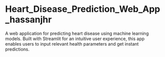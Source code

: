 # Heart_Disease_Prediction_Web_App_hassanjhr
 A web application for predicting heart disease using machine learning models. Built with Streamlit for an intuitive user experience, this app enables users to input relevant health parameters and get instant predictions.
